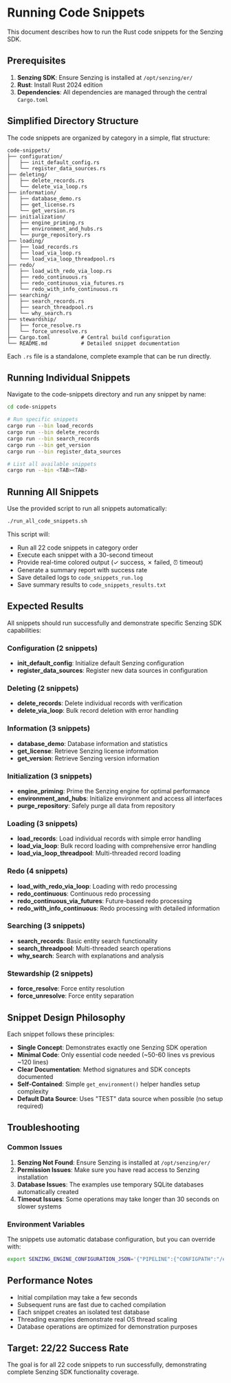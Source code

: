 # Running Code Snippets

This document describes how to run the Rust code snippets for the Senzing SDK.

## Prerequisites

1. **Senzing SDK**: Ensure Senzing is installed at `/opt/senzing/er/`
2. **Rust**: Install Rust 2024 edition
3. **Dependencies**: All dependencies are managed through the central `Cargo.toml`

## Simplified Directory Structure

The code snippets are organized by category in a simple, flat structure:

```
code-snippets/
├── configuration/
│   ├── init_default_config.rs
│   └── register_data_sources.rs
├── deleting/
│   ├── delete_records.rs
│   └── delete_via_loop.rs
├── information/
│   ├── database_demo.rs
│   ├── get_license.rs
│   └── get_version.rs
├── initialization/
│   ├── engine_priming.rs
│   ├── environment_and_hubs.rs
│   └── purge_repository.rs
├── loading/
│   ├── load_records.rs
│   ├── load_via_loop.rs
│   └── load_via_loop_threadpool.rs
├── redo/
│   ├── load_with_redo_via_loop.rs
│   ├── redo_continuous.rs
│   ├── redo_continuous_via_futures.rs
│   └── redo_with_info_continuous.rs
├── searching/
│   ├── search_records.rs
│   ├── search_threadpool.rs
│   └── why_search.rs
├── stewardship/
│   ├── force_resolve.rs
│   └── force_unresolve.rs
├── Cargo.toml          # Central build configuration
└── README.md           # Detailed snippet documentation
```

Each `.rs` file is a standalone, complete example that can be run directly.

## Running Individual Snippets

Navigate to the code-snippets directory and run any snippet by name:

```bash
cd code-snippets

# Run specific snippets
cargo run --bin load_records
cargo run --bin delete_records
cargo run --bin search_records
cargo run --bin get_version
cargo run --bin register_data_sources

# List all available snippets
cargo run --bin <TAB><TAB>
```

## Running All Snippets

Use the provided script to run all snippets automatically:

```bash
./run_all_code_snippets.sh
```

This script will:
- Run all 22 code snippets in category order
- Execute each snippet with a 30-second timeout
- Provide real-time colored output (✓ success, ✗ failed, ⏰ timeout)
- Generate a summary report with success rate
- Save detailed logs to `code_snippets_run.log`
- Save summary results to `code_snippets_results.txt`

## Expected Results

All snippets should run successfully and demonstrate specific Senzing SDK capabilities:

### Configuration (2 snippets)
- **init_default_config**: Initialize default Senzing configuration
- **register_data_sources**: Register new data sources in configuration

### Deleting (2 snippets)
- **delete_records**: Delete individual records with verification
- **delete_via_loop**: Bulk record deletion with error handling

### Information (3 snippets)
- **database_demo**: Database information and statistics
- **get_license**: Retrieve Senzing license information
- **get_version**: Retrieve Senzing version information

### Initialization (3 snippets)
- **engine_priming**: Prime the Senzing engine for optimal performance
- **environment_and_hubs**: Initialize environment and access all interfaces
- **purge_repository**: Safely purge all data from repository

### Loading (3 snippets)
- **load_records**: Load individual records with simple error handling
- **load_via_loop**: Bulk record loading with comprehensive error handling
- **load_via_loop_threadpool**: Multi-threaded record loading

### Redo (4 snippets)
- **load_with_redo_via_loop**: Loading with redo processing
- **redo_continuous**: Continuous redo processing
- **redo_continuous_via_futures**: Future-based redo processing
- **redo_with_info_continuous**: Redo processing with detailed information

### Searching (3 snippets)
- **search_records**: Basic entity search functionality
- **search_threadpool**: Multi-threaded search operations
- **why_search**: Search with explanations and analysis

### Stewardship (2 snippets)
- **force_resolve**: Force entity resolution
- **force_unresolve**: Force entity separation

## Snippet Design Philosophy

Each snippet follows these principles:

- **Single Concept**: Demonstrates exactly one Senzing SDK operation
- **Minimal Code**: Only essential code needed (~50-60 lines vs previous ~120 lines)
- **Clear Documentation**: Method signatures and SDK concepts documented
- **Self-Contained**: Simple `get_environment()` helper handles setup complexity
- **Default Data Source**: Uses "TEST" data source when possible (no setup required)

## Troubleshooting

### Common Issues

1. **Senzing Not Found**: Ensure Senzing is installed at `/opt/senzing/er/`
2. **Permission Issues**: Make sure you have read access to Senzing installation
3. **Database Issues**: The examples use temporary SQLite databases automatically created
4. **Timeout Issues**: Some operations may take longer than 30 seconds on slower systems

### Environment Variables

The snippets use automatic database configuration, but you can override with:

```bash
export SENZING_ENGINE_CONFIGURATION_JSON='{"PIPELINE":{"CONFIGPATH":"/etc/opt/senzing","RESOURCEPATH":"/opt/senzing/er/resources","SUPPORTPATH":"/opt/senzing/data"},"SQL":{"CONNECTION":"sqlite3://na:na@/tmp/G2C.db"}}'
```

## Performance Notes

- Initial compilation may take a few seconds
- Subsequent runs are fast due to cached compilation
- Each snippet creates an isolated test database
- Threading examples demonstrate real OS thread scaling
- Database operations are optimized for demonstration purposes

## Target: 22/22 Success Rate

The goal is for all 22 code snippets to run successfully, demonstrating complete Senzing SDK functionality coverage.